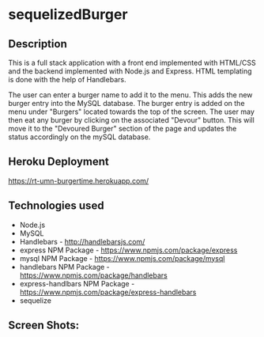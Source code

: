 # sequelizedBurger


## Description
This is a full stack application with a front end implemented with HTML/CSS and the backend implemented with Node.js and Express. HTML templating is done with the help of Handlebars.

The user can enter a burger name to add it to the menu. This adds the new burger entry into the MySQL database. The burger entry is added on the menu under "Burgers" located towards the top of the screen. The user may then eat any burger by clicking on the associated "Devour" button. This will move it to the "Devoured Burger" section of the page and updates the status accordingly on the mySQL database. 

## Heroku Deployment
https://rt-umn-burgertime.herokuapp.com/

## Technologies used
- Node.js
- MySQL
- Handlebars - http://handlebarsjs.com/
- express NPM Package - https://www.npmjs.com/package/express
- mysql NPM Package - https://www.npmjs.com/package/mysql
- handlebars NPM Package - https://www.npmjs.com/package/handlebars
- express-handlbars NPM Package - https://www.npmjs.com/package/express-handlebars
- sequelize

## Screen Shots:



